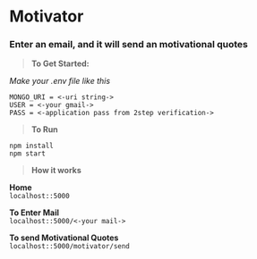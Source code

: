 # Motivator

### Enter an email, and it will send an motivational quotes



>**To Get Started:**

*Make your .env file like this*

`MONGO_URI = <-uri string->`<br>
`USER = <-your gmail->`<br>
`PASS = <-application pass from 2step verification->`<br>

>**To Run**

`npm install`<br>
`npm start`<br>


>**How it works**

**Home**<br>
`localhost::5000`

**To Enter Mail**<br>
`localhost::5000/<-your mail->`

**To send Motivational Quotes**<br>
`localhost::5000/motivator/send`


